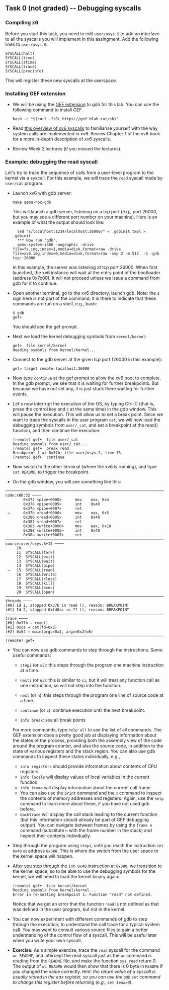 ## Task 0 (not graded) -- Debugging syscalls 

### Compiling x6 

Before you start this task, you need to edit `user/usys.S` to add an interface to all the syscalls you will implement in this assingment. 
Add the following lines to `user/usys.S`:

```
SYSCALL(halt)
SYSCALL(time)
SYSCALL(stime)
SYSCALL(trace)
SYSCALL(procinfo)
```

This will register these new syscalls at the userspace. 


### Installing GEF extension

- We will be using the [GEF extension](https://github.com/hugsy/gef) to gdb for this lab. You can use the following command to install GEF. 

    ```
    bash -c "$(curl -fsSL https://gef.blah.cat/sh)"
    ```

- Read [this overview of xv6 syscalls](https://github.com/remzi-arpacidusseau/ostep-projects/blob/master/initial-xv6/background.md) to familiarise yourself with the way system calls are implemented in xv6. Review Chapter 1 of the xv6 book for a more in-depth description of xv6 syscalls. 

- Review Week 2 lectures (if you missed the lectures). 


### Example: debugging the read syscall

Let's try to trace the sequence of calls from a user-level program to the kernel via a syscall. For this example, we will trace the `read` syscall made by `user/cat` program. 

- Launch xv6 with gdb server:

    ```
    make qemu-nox-gdb
    ```

  This will launch a gdb server, listening on a tcp port (e.g., port 26000, but you may see a different port number on your machine). Here is an example of what the output should look like: 

  ```
    sed "s/localhost:1234/localhost:26000/" < .gdbinit.tmpl > .gdbinit
    *** Now run 'gdb'.
    qemu-system-i386 -nographic -drive file=fs.img,index=1,media=disk,format=raw -drive file=xv6.img,index=0,media=disk,format=raw -smp 2 -m 512  -S -gdb tcp::26000
  ```

  In this example, the server was listening at tcp port 26000. When first launched, the xv6 instance will wait at the entry point of the bootloader (address 0x7c00). It will not proceed unless we issue a command from gdb for it to continue. 

- Open another terminal, go to the xv6 directory, launch gdb.  Note: the `$` sign here is not part of the command; it is there to indicate that these commands are run on a shell, e.g., bash:

    ```
    $ gdb 
    gef>
    ```

  You should see the gef prompt. 

- Next we load the kernel debugging symbols from `kernel/kernel`: 

  ```
  gef>  file kernel/kernel
  Reading symbols from kernel/kernel...
  ```

- Connect to the gdb server at the given tcp port (26000 in this example): 

    ```
    gef> target remote localhost:26000
    ```

- Now type `continue` at the gef prompt to allow the xv6 boot to complete. In the gdb prompt, we see that it is waiting for further breakpoints. But because we have not set any, it is just stuck there waiting for further events.

- Let's now interrupt the execution of the OS, by typing Ctrl-C (that is, press the control key and `C` at the same time) in the gdb window. This will pause the execution. This will allow us to set a break point. Since we want to trace the syscalls in the user program `cat`, we will now load the debugging symbols from `user/_cat`, and set a breakpoint at the read() function, and then continue the execution:  

  ```
  (remote) gef➤  file user/_cat
  Reading symbols from user/_cat...
  (remote) gef➤  break read
  Breakpoint 1 at 0x37b: file user/usys.S, line 15.
  (remote) gef➤  continue
  ```

- Now switch to the other terminal (where the xv6 is running), and type `cat README`, to trigger the breakpoint. 

- On the gdb window, you will see something like this: 

```
────────────────────────────────────────────────────────────────────────────────────────────────────────────── code:x86:32 ────
        0x373 <pipe+0000>      mov    eax, 0x4
        0x378 <pipe+0005>      int    0x40
        0x37a <pipe+0007>      ret    
 →      0x37b <read+0000>      mov    eax, 0x5
        0x380 <read+0005>      int    0x40
        0x382 <read+0007>      ret    
        0x383 <write+0000>     mov    eax, 0x10
        0x388 <write+0005>     int    0x40
        0x38a <write+0007>     ret    
──────────────────────────────────────────────────────────────────────────────────────────────────── source:user/usys.S+15 ────
     10  
     11  SYSCALL(fork)
     12  SYSCALL(exit)
     13  SYSCALL(wait)
     14  SYSCALL(pipe)
 →   15  SYSCALL(read)
     16  SYSCALL(write)
     17  SYSCALL(close)
     18  SYSCALL(kill)
     19  SYSCALL(exec)
     20  SYSCALL(open)
────────────────────────────────────────────────────────────────────────────────────────────────────────────────── threads ────
[#0] Id 1, stopped 0x37b in read (), reason: BREAKPOINT
[#1] Id 2, stopped 0xfd0ac in ?? (), reason: BREAKPOINT
──────────────────────────────────────────────────────────────────────────────────────────────────────────────────── trace ────
[#0] 0x37b → read()
[#1] 0xca → cat(fd=0x3)
[#2] 0x54 → main(argc=0x2, argv=0x2fe8)
───────────────────────────────────────────────────────────────────────────────────────────────────────────────────────────────
(remote) gef➤  
```

- You can now use gdb commands to step through the instructions. Some useful commands:
    * `stepi` (or `si`): this steps through the program one machine instruction at a time. 

    * `nexti` (or `ni`): this is similar to `si`, but it will treat any function call as one instruction, so will not step into the function. 

    * `next` (or `n`): this steps through the program one line of source code at a time. 

    * `continue` (or `c`): continue execution until the next breakpoint. 

    * `info break`: see all break points

  For more commands, type `help all` to see the list of all commands. The GEF extension does a pretty good job at displaying information about the states of the process, providing both the assembly view of the code around the program counter, and also the source code, in addition to the state of various registers and the stack region. You can also use gdb commands to inspect these states individually, e.g.,

  * `info registers` should provide information about contents of CPU registers.
  * `info locals` will display values of local variables in the current function.
  * `info frame` will display information about the current call frame. 
  * You can also use the `print` command and the `x` command to inspect the contents of memory addresses and registers. Again, use the `help` command to learn more about these, if you have not used gdb before. 
  * `backtrace` will display the call stack leading to the current function (but this information should already be part of GEF debugging output). You can navigate between frames by using the `frame n` command (substitute `n` with the frame number in the stack) and inspect their contents individually. 

- Step through the program using `stepi`, until you reach the instruction `int 0x40` at address `0x380`. This is where the switch from the user space to the kernel space will happen. 

- After you step through the `int 0x40` instruction at `0x380`, we transition to the kernel space, so to be able to use the debugging symbols for the kernel, we will need to load the kernel binary again: 

  ```
  (remote) gef➤  file kernel/kernel
  Reading symbols from kernel/kernel...
  Error in re-setting breakpoint 1: Function "read" not defined.
  ```

  Notice that we get an error that the function `read` is not defined as that was defined in the user program, but not in the kernel. 

- You can now experiment with different commands of gdb to step through the execution, to understand the call trace for a typical system call. You may want to consult various source files to gain a better understanding of the control flow of a syscall. This will be useful later when you write your own syscall.  

- **Exercise:** 
As a simple exercise, trace the `read` syscall for the command `wc README`, and intercept the read syscall just as the `wc` command is reading from the `README` file, and make the function `sys_read` return 0. The output of `wc README` would then show that there is 0 byte in `README` if you changed the value correctly. _Hint: the return value of a syscall is usually stored in the eax register, so you can use the `gdb` `set` command to change this register before returning (e.g., `set $eax=0`)._ 

